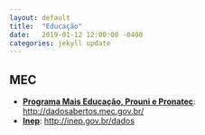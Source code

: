 ```yaml
---
layout: default
title:  "Educação"
date:   2019-01-12 12:00:00 -0400
categories: jekyll update
---
```


## MEC

-   **[Programa Mais Educação, Prouni e Pronatec](http://dadosabertos.mec.gov.br/)**: http://dadosabertos.mec.gov.br/
-   **[Inep](http://inep.gov.br/dados)**: http://inep.gov.br/dados

